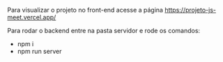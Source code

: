 Para visualizar o projeto no front-end acesse a página https://projeto-js-meet.vercel.app/

Para rodar o backend entre na pasta servidor e rode os comandos:
- npm i
- npm run server
